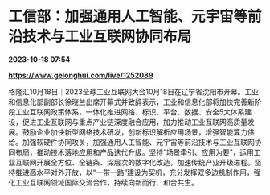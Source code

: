 # 工信部：加强通用人工智能、元宇宙等前沿技术与工业互联网协同布局

**2023-10-18 07:54**

**https://www.gelonghui.com/live/1252089**

格隆汇10月18日｜2023全球工业互联网大会10月18日在辽宁省沈阳市开幕。工业和信息化部副部长徐晓兰出席开幕式并致辞表示，工业和信息化部将加快完善新阶段工业互联网政策体系，一体化推进网络、标识、平台、数据、安全5大体系建设，促进工业互联网与重点产业链深度融合应用，加力推动工业互联网高质量发展。鼓励企业加快新型网络技术研发，创新标识解析应用场景，增强智能算力供给。加强软硬件协同攻关，加强通用人工智能、元宇宙等前沿技术与工业互联网协同布局，推动技术落地应用和产品迭代升级。坚持“场景牵引、应用为要”，运用工业互联网开展全方位、全链条、深层次的数字化改造，加速传统产业升级进程。坚持推进高水平对外开放，以“一带一路”建设为契机，充分发挥双多边机制作用，强化工业互联网领域国际交流合作，持续向新而行、和合共生。